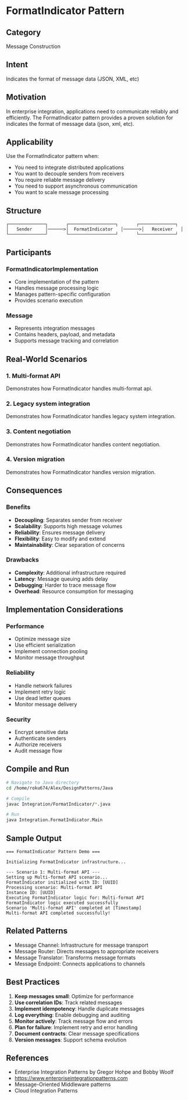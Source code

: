 # FormatIndicator Pattern

## Category
Message Construction

## Intent
Indicates the format of message data (JSON, XML, etc)

## Motivation
In enterprise integration, applications need to communicate reliably and efficiently.
The FormatIndicator pattern provides a proven solution for indicates the format of message data (json, xml, etc).

## Applicability
Use the FormatIndicator pattern when:
- You need to integrate distributed applications
- You want to decouple senders from receivers
- You require reliable message delivery
- You need to support asynchronous communication
- You want to scale message processing

## Structure
```
┌──────────────┐       ┌──────────────────┐       ┌──────────────┐
│   Sender     │──────>│  FormatIndicator   │──────>│   Receiver   │
└──────────────┘       └──────────────────┘       └──────────────┘
```

## Participants

### FormatIndicatorImplementation
- Core implementation of the pattern
- Handles message processing logic
- Manages pattern-specific configuration
- Provides scenario execution

### Message
- Represents integration messages
- Contains headers, payload, and metadata
- Supports message tracking and correlation

## Real-World Scenarios

### 1. Multi-format API
Demonstrates how FormatIndicator handles multi-format api.

### 2. Legacy system integration
Demonstrates how FormatIndicator handles legacy system integration.

### 3. Content negotiation
Demonstrates how FormatIndicator handles content negotiation.

### 4. Version migration
Demonstrates how FormatIndicator handles version migration.

## Consequences

### Benefits
- **Decoupling**: Separates sender from receiver
- **Scalability**: Supports high message volumes
- **Reliability**: Ensures message delivery
- **Flexibility**: Easy to modify and extend
- **Maintainability**: Clear separation of concerns

### Drawbacks
- **Complexity**: Additional infrastructure required
- **Latency**: Message queuing adds delay
- **Debugging**: Harder to trace message flow
- **Overhead**: Resource consumption for messaging

## Implementation Considerations

### Performance
- Optimize message size
- Use efficient serialization
- Implement connection pooling
- Monitor message throughput

### Reliability
- Handle network failures
- Implement retry logic
- Use dead letter queues
- Monitor message delivery

### Security
- Encrypt sensitive data
- Authenticate senders
- Authorize receivers
- Audit message flow

## Compile and Run
```bash
# Navigate to Java directory
cd /home/roku674/Alex/DesignPatterns/Java

# Compile
javac Integration/FormatIndicator/*.java

# Run
java Integration.FormatIndicator.Main
```

## Sample Output
```
=== FormatIndicator Pattern Demo ===

Initializing FormatIndicator infrastructure...

--- Scenario 1: Multi-format API ---
Setting up Multi-format API scenario...
FormatIndicator initialized with ID: [UUID]
Processing scenario: Multi-format API
Instance ID: [UUID]
Executing FormatIndicator logic for: Multi-format API
FormatIndicator logic executed successfully
Scenario 'Multi-format API' completed at [Timestamp]
Multi-format API completed successfully!
```

## Related Patterns
- Message Channel: Infrastructure for message transport
- Message Router: Directs messages to appropriate receivers
- Message Translator: Transforms message formats
- Message Endpoint: Connects applications to channels

## Best Practices
1. **Keep messages small**: Optimize for performance
2. **Use correlation IDs**: Track related messages
3. **Implement idempotency**: Handle duplicate messages
4. **Log everything**: Enable debugging and auditing
5. **Monitor actively**: Track message flow and errors
6. **Plan for failure**: Implement retry and error handling
7. **Document contracts**: Clear message specifications
8. **Version messages**: Support schema evolution

## References
- Enterprise Integration Patterns by Gregor Hohpe and Bobby Woolf
- https://www.enterpriseintegrationpatterns.com
- Message-Oriented Middleware patterns
- Cloud Integration Patterns
